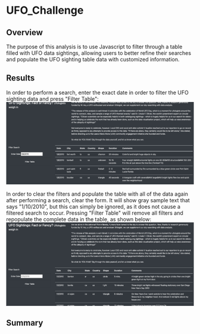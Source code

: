 # UFO_Challenge

## Overview

The purpose of this analysis is to use Javascript to filter through a table filled with UFO data sightings, allowing users to better refine their searches and populate the UFO sighting table data with customized information. 


## Results

In order to perform a search, enter the exact date in order to filter the UFO sighting data and press "Filter Table":
![UFODataFilter1](https://github.com/tylerfallon/UFO_Challenge/blob/main/web/static/images/ufo1.png?raw=true)

In order to clear the filters and populate the table with all of the data again after performing a search, clear the form. It will show gray sample text that says "1/10/2010", but this can simply be ignored, as it does not cause a filtered search to occur. Pressing "Filter Table" will remove all filters and repopulate the complete data in the table, as shown below:
![UFODataFilter2](https://github.com/tylerfallon/UFO_Challenge/blob/main/web/static/images/ufo2.png?raw=true)


## Summary

